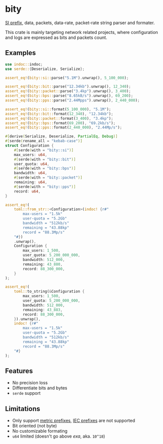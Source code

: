 # bity

[SI prefix](https://en.wikipedia.org/wiki/Metric_prefix), data, packets, data-rate, packet-rate string parser and formater.

This crate is mainly targeting network related projects, where configuration
and logs are expressed as bits and packets count.

## Examples

```rust
use indoc::indoc;
use serde::{Deserialize, Serialize};

assert_eq!(bity::si::parse("5.1M").unwrap(), 5_100_000);

assert_eq!(bity::bit::parse("12.34kb").unwrap(), 12_340);
assert_eq!(bity::packet::parse("3.4kp").unwrap(), 3_400);
assert_eq!(bity::bps::parse("8.65kB/s").unwrap(), 69_200);
assert_eq!(bity::pps::parse("2.44Mpps").unwrap(), 2_440_000);

assert_eq!(bity::si::format(5_100_000), "5.1M");
assert_eq!(bity::bit::format(12_340), "12.34kb");
assert_eq!(bity::packet::format(3_400), "3.4kp");
assert_eq!(bity::bps::format(69_200), "69.2kb/s");
assert_eq!(bity::pps::format(2_440_000), "2.44Mp/s");

#[derive(Serialize, Deserialize, PartialEq, Debug)]
#[serde(rename_all = "kebab-case")]
struct Configuration {
    #[serde(with = "bity::si")]
    max_users: u64,
    #[serde(with = "bity::bit")]
    user_quota: u64,
    #[serde(with = "bity::bps")]
    bandwidth: u64,
    #[serde(with = "bity::packet")]
    remaining: u64,
    #[serde(with = "bity::pps")]
    record: u64,
}

assert_eq!(
    toml::from_str::<Configuration>(indoc! {r#"
        max-users = "1.5k"
        user-quota = "5.2Gb"
        bandwidth = "512kb/s"
        remaining = "43.88kp"
        record = "88.3Mp/s"
    "#})
    .unwrap(),
    Configuration {
        max_users: 1_500,
        user_quota: 5_200_000_000,
        bandwidth: 512_000,
        remaining: 43_880,
        record: 88_300_000,
    }
);

assert_eq!(
    toml::to_string(&Configuration {
        max_users: 1_500,
        user_quota: 5_200_000_000,
        bandwidth: 512_000,
        remaining: 43_883,
        record: 88_300_000,
    }).unwrap(),
    indoc! {r#"
        max-users = "1.5k"
        user-quota = "5.2Gb"
        bandwidth = "512kb/s"
        remaining = "43.88kp"
        record = "88.3Mp/s"
    "#}
);
```

## Features
- No precision loss
- Differentiate bits and bytes
- `serde` support

## Limitations
- Only support [metric prefixes](https://en.wikipedia.org/wiki/Metric_prefix),
  [IEC prefixes](https://en.wikipedia.org/wiki/Binary_prefix) are not
  supported
- Bit oriented (not byte)
- No customizable formating
- `u64` limited (doesn't go above *exa*, aka. `10^18`)